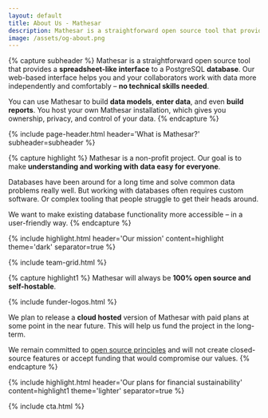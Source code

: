 ```yaml
---
layout: default
title: About Us - Mathesar
description: Mathesar is a straightforward open source tool that provides a spreadsheet-like interface to a PostgreSQL database. Our web-based interface helps you and your collaborators work with data more independently and comfortably – no technical skills needed.
image: /assets/og-about.png
---
```


{% capture subheader %}
Mathesar is a straightforward open source tool that provides a **spreadsheet-like interface** to a PostgreSQL **database**. Our web-based interface helps you and your collaborators work with data more independently and comfortably – **no technical skills needed**.

You can use Mathesar to build **data models**, **enter data**, and even **build reports**. You host your own Mathesar installation, which gives you ownership, privacy, and control of your data.
{% endcapture %}

{% include page-header.html
header='What is Mathesar?'
subheader=subheader
%}

{% capture highlight %}
Mathesar is a non-profit project. Our goal is to make **understanding and working with data easy for everyone**.

Databases have been around for a long time and solve common data problems really well. But working with databases often requires custom software. Or complex tooling that people struggle to get their heads around.

We want to make existing database functionality more accessible – in a user-friendly way.
{% endcapture %}

{% include highlight.html header='Our mission' content=highlight theme='dark' separator=true %}

{% include team-grid.html %}

{% capture highlight1 %}
Mathesar will always be **100% open source and self-hostable**.

{% include funder-logos.html %}

We plan to release a **cloud hosted** version of Mathesar with paid plans at some point in the near future. This will help us fund the project in the long-term.

We remain committed to [open source principles](https://opensource.org/osd) and will not create closed-source features or accept funding that would compromise our values.
{% endcapture %}

{% include highlight.html header='Our plans for financial sustainability' content=highlight1 theme='lighter' separator=true %}

{% include cta.html %}
